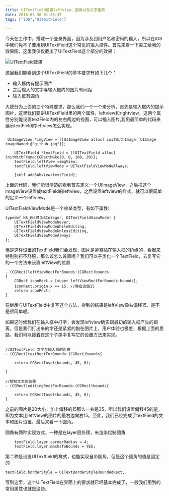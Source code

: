 ```yaml
---
title: UITextField设置leftView、圆角以及文字距离
date: 2016-03-30 01:56:37
tags: ["iOS","UITextField"]

---
```


今天在工作中，搭建一个登录界面，因为涉及到用户名和密码的输入，所以在iOS中我们免不了要用到UITextField这个常见的输入控件。首先来看一下美工给我的效果图，这里我仅仅截出了UITextField这个部分的效果：

<!--more-->

![UITextField效果](https://raw.githubusercontent.com/originalix/OuGeV1/master/OuGeV1/%E5%B1%8F%E5%B9%95%E5%BF%AB%E7%85%A7%202016-03-30%20%E4%B8%8A%E5%8D%881.27.27.png)

这里我们能看到这个UITextField的基本要求有如下几个：

- 输入框内有提示图片
- 之后输入的文字与输入框内的图片有间距
- 输入框有圆角

大致分为上面的三个特殊要求，那么我们一个一个来分析，首先是输入框内的提示图片，这里我们要讲UITextField里的两个属性，leftview和rightview，这两个属性分别能设置textField内的左右两边的视图，可以插入图片,我用最简单的代码来展示textField的leftview怎么实现。

```objc

 UIImageView *imgView = [[UIImageView alloc] initWithImage:[UIImage imageNamed:@"github.jpg"]];
    
    UITextField *textField = [[UITextField alloc] initWithFrame:CGRectMake(0, 0, 100, 20)];
    textField.leftView =imgView;
    textField.leftViewMode = UITextFieldViewModeAlways;
    
    [self addSubview:textField];

```

上面的代码，我们能很清楚的看到首先定义一个UIImageView，之后把这个imageView设置成textField的leftview，之后设置leftview的样式，就可以很简单的定义一个leftview。

UITextFieldViewMode是一个枚举类型，有如下属性:

```objc
typedef NS_ENUM(NSInteger, UITextFieldViewMode) {
    UITextFieldViewModeNever,
    UITextFieldViewModeWhileEditing,
    UITextFieldViewModeUnlessEditing,
    UITextFieldViewModeAlways
};
```

但是这样设置的TextField我们会发现，图片是紧紧贴在输入框的边缘的，看起来特别别扭不舒服，那么该怎么设置呢？我们可以子类化一个TextField，去复写它的一个方法来设置leftView的位置

```objc
- (CGRect)leftViewRectForBounds:(CGRect)bounds
{
    CGRect iconRect = [super leftViewRectForBounds:bounds];
    iconRect.origin.x += 15; //像右边偏15
    return iconRect;
}
```

在继承与UITextField中复写这个方法，得到的结果是leftView像右偏移15，是不是很简单呢。

如果这时候我们在输入框中打字，会发现leftview确实跟最初的输入框产生的距离，但是我们打出来的字还是紧紧的黏在图片上，用户体验也极差，根据上面的思路，我们可以接着在这个子类中复写它的设置方法来实现。

```objc

//UITextField 文字与输入框的距离
- (CGRect)textRectForBounds:(CGRect)bounds{
    
    return CGRectInset(bounds, 45, 0);
    
}

//控制文本的位置
- (CGRect)editingRectForBounds:(CGRect)bounds{
    
    return CGRectInset(bounds, 45, 0);
}
```

之前的图片是20大小，加上偏移的15那么一共是35，所以我们设置偏移45的量，即为文本比leftView的图片的最右边向右15。至此，我们已经完成了textField的文本和图片设置，最后来看一下圆角。

圆角有两种实现方式，一种是在layer层处理，来渲染绘制圆角

```objc
    textField.layer.cornerRadius = 4;
    textField.layer.masksToBounds = YES;
```

第二种是设置UITextfield的样式，也能实现自带圆角，但是这个圆角的值是固定的

```objc
textField.borderStyle = UITextBorderStyleRoundedRect; 
```

写到这里，这个UITextField在界面上的要求就已经基本完成了，一般我们用到的常用属性也就是这些。